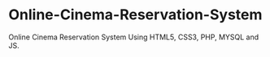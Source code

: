 # Online-Cinema-Reservation-System
Online Cinema Reservation System Using HTML5, CSS3, PHP, MYSQL and JS.
